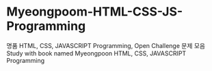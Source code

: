 # Myeongpoom-HTML-CSS-JS-Programming

명품 HTML, CSS, JAVASCRIPT Programming, Open Challenge 문제 모음
Study with book named Myeongpoon HTML, CSS, JAVASCRIPT Programming
